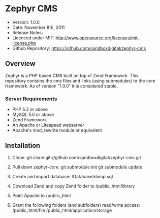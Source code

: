 # Zephyr CMS #

- Version: 1.0.0
- Date: November 8th, 2011
- Release Notes:
- Licenced under MIT: http://www.opensource.org/licenses/mit-license.php
- Github Repository: https://github.com/sandboxdigital/zephyr-cms

## Overview

Zephyr is a PHP based CMS built on top of Zend Framework.
This repository contains the cms files and links (using submodules) to the core framework. 
As of version "1.0.0" it is considered stable.

### Server Requirements

- PHP 5.2 or above
- MySQL 5.0 or above
- Zend Framework
- An Apache or Litespeed webserver
- Apache's mod_rewrite module or equivalent


## Installation

1. Clone:
git clone git://github.com/sandboxdigital/zephyr-cms.git

2. Pull down zephyr-core:
git submodule init
git submodule update

3. Create and import database:
/Database/dump.sql

4. Download Zend and copy Zend folder to /public_html/library

4. Point Apache to /public_html

5. Grant the following folders (and subfolders) read/write access:
/public_html/file
/public_html/application/storage


